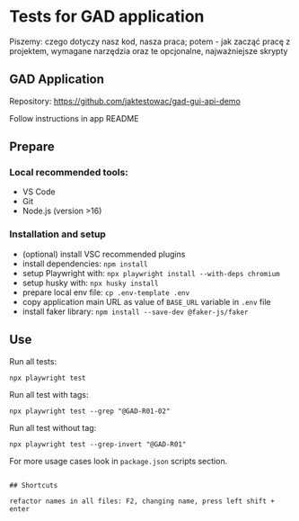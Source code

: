 # Tests for GAD application

Piszemy: czego dotyczy nasz kod, nasza praca; potem - jak zacząć pracę z projektem, wymagane narzędzia oraz te opcjonalne, najważniejsze skrypty

## GAD Application

Repository: https://github.com/jaktestowac/gad-gui-api-demo

Follow instructions in app README

## Prepare

### Local recommended tools:

- VS Code
- Git
- Node.js (version >16)

### Installation and setup

- (optional) install VSC recommended plugins
- install dependencies: `npm install`
- setup Playwright with: `npx playwright install --with-deps chromium`
- setup husky with: `npx husky install`
- prepare local env file: `cp .env-template .env`
- copy application main URL as value of `BASE_URL` variable in `.env` file
- install faker library: `npm install --save-dev @faker-js/faker`

## Use

Run all tests:

```
npx playwright test
```

Run all test with tags:

```
npx playwright test --grep "@GAD-R01-02"
```

Run all test without tag:

```
npx playwright test --grep-invert "@GAD-R01"
```

For more usage cases look in `package.json` scripts section.

```

## Shortcuts

refactor names in all files: F2, changing name, press left shift + enter
```
